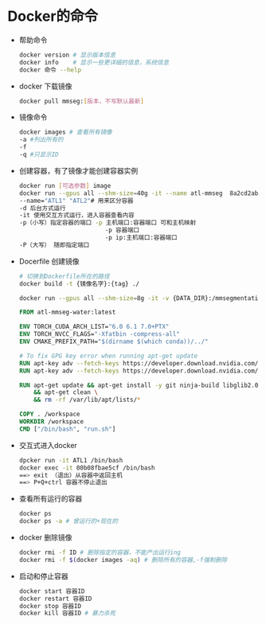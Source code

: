 # Docker的命令
- 帮助命令
  ```bash
  docker version # 显示版本信息
  docker info    # 显示一些更详细的信息，系统信息
  docker 命令 --help
  ```
- docker 下载镜像
  ```bash
  docker pull mmseg:[版本，不写默认最新]

- 镜像命令
  ```bash
  docker images # 查看所有镜像
  -a #列出所有的
  -f
  -q #只显示ID
  ```
- 创建容器，有了镜像才能创建容器实例
  ```bash
  docker run [可选参数] image
  docker run --gpus all --shm-size=40g -it --name atl-mmseg  8a2cd2aba91f
  --name="ATL1" "ATL2"# 用来区分容器
  -d 后台方式运行
  -it 使用交互方式运行，进入容器查看内容
  -p（小写）指定容器的端口 -p 主机端口:容器端口 可和主机映射
                          -p 容器端口
                          -p ip:主机端口:容器端口
  -P（大写） 随即指定端口
  ```
- Docerfile 创建镜像
  ```bash
  # 切换到Dockerfile所在的路径
  docker build -t {镜像名字}:{tag} ./
  ```
  ```bash
  docker run --gpus all --shm-size=8g -it -v {DATA_DIR}:/mmsegmentation/data {镜像名字}:{tag}
  ```
  ```Dockerfile
  FROM atl-mmseg-water:latest
  
  ENV TORCH_CUDA_ARCH_LIST="6.0 6.1 7.0+PTX"
  ENV TORCH_NVCC_FLAGS="-Xfatbin -compress-all"
  ENV CMAKE_PREFIX_PATH="$(dirname $(which conda))/../"
  
  # To fix GPG key error when running apt-get update
  RUN apt-key adv --fetch-keys https://developer.download.nvidia.com/compute/cuda/repos/ubuntu1804/x86_64/3bf863cc.pub
  RUN apt-key adv --fetch-keys https://developer.download.nvidia.com/compute/machine-learning/repos/ubuntu1804/x86_64/7fa2af80.pub
  
  RUN apt-get update && apt-get install -y git ninja-build libglib2.0-0 libsm6 libxrender-dev libxext6 libgl1-mesa-dev  \
      && apt-get clean \
      && rm -rf /var/lib/apt/lists/*
  
  COPY . /workspace
  WORKDIR /workspace
  CMD ["/bin/bash", "run.sh"]
  ```
- 交互式进入docker
  ```bash
  dpcker run -it ATL1 /bin/bash
  docker exec -it 00b08fbae5cf /bin/bash
  ==> exit （退出）从容器中返回主机
  ==> P+Q+ctrl 容器不停止退出
  ```
- 查看所有运行的容器
  ```bash
  docker ps
  docker ps -a # 曾运行的+现在的
  ```
- docker 删除镜像
  ```bash
  docker rmi -f ID # 删除指定的容器，不能产出运行ing
  docker rmi -f $(docker images -aq) # 删除所有的容器,-f强制删除
  ```
- 启动和停止容器
  ```bash
  docker start 容器ID
  docker restart 容器ID
  docker stop 容器ID
  docker kill 容器ID # 暴力杀死
  ```
